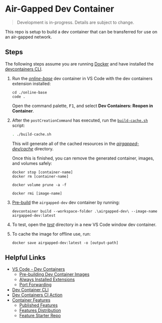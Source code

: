 # Air-Gapped Dev Container

> Development is in-progress. Details are subject to change.

This repo is setup to build a dev container that can be transferred for use on an air-gapped network.

## Steps

The following steps assume you are running [Docker](https://www.docker.com/products/docker-desktop/) and have installed the [devcontainers CLI](https://github.com/devcontainers/cli?tab=readme-ov-file#context).

1. Run the [*online-base*](./online-base/) dev container in VS Code with the dev containers extension installed:

    ```pwsh
    cd ./online-base
    code .
    ```

    Open the command palette, <kbd>F1</kbd>, and select **Dev Containers: Reopen in Container**.

2. After the `postCreationCommand` has executed, run the [`build-cache.sh`](./online-base/build-cache.sh) script:

    ```bash
    . ./build-cache.sh
    ```

    This will generate all of the cached resources in the [*airgapped-dev/cache*](./airgapped-dev/cache) directory.

    Once this is finished, you can remove the generated container, images, and volumes safely:

    ```pwsh
    docker stop [container-name]
    docker rm [container-name]

    docker volume prune -a -f

    docker rmi [image-name]
    ```

3. [Pre-build](https://containers.dev/guide/prebuild) the `airgapped-dev` dev container by running:

    ```pwsh
    devcontainer build --workspace-folder .\airgapped-dev\ --image-name airgapped-dev:latest
    ```

4. To test, open the [*test*](./test) directory in a new VS Code window dev container.

5. To cache the image for offline use, run:

    ```pwsh
    docker save airgapped-dev:latest -o [output-path]
    ```

## Helpful Links

* [VS Code - Dev Containers](https://code.visualstudio.com/docs/devcontainers/containers)
    * [Pre-building Dev Container Images](https://code.visualstudio.com/docs/devcontainers/containers#_prebuilding-dev-container-images)
    * [Always Installed Extensions](https://code.visualstudio.com/docs/devcontainers/containers#_always-installed-extensions)
    * [Port Forwarding](https://code.visualstudio.com/docs/devcontainers/containers#_forwarding-or-publishing-a-port)
* [Dev Container CLI](https://code.visualstudio.com/docs/devcontainers/devcontainer-cli)
* [Dev Containers CI Action](https://github.com/devcontainers/ci)
* [Container Features](https://containers.dev/implementors/features/)
    * [Published Features](https://containers.dev/features)
    * [Features Distribution](https://containers.dev/implementors/features-distribution/)
    * [Feature Starter Repo](https://github.com/devcontainers/feature-starter)